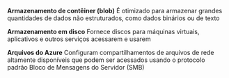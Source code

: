 **Armazenamento de contêiner (blob)**
É otimizado para armazenar grandes quantidades de dados não estruturados, como dados binários ou de texto

**Armazenamento em disco**
Fornece discos para máquinas virtuais, aplicativos e outros serviços acessarem e usarem

**Arquivos do Azure**
Configuram compartilhamentos de arquivos de rede altamente disponíveis que podem ser acessados usando o protocolo padrão Bloco de Mensagens do Servidor (SMB)